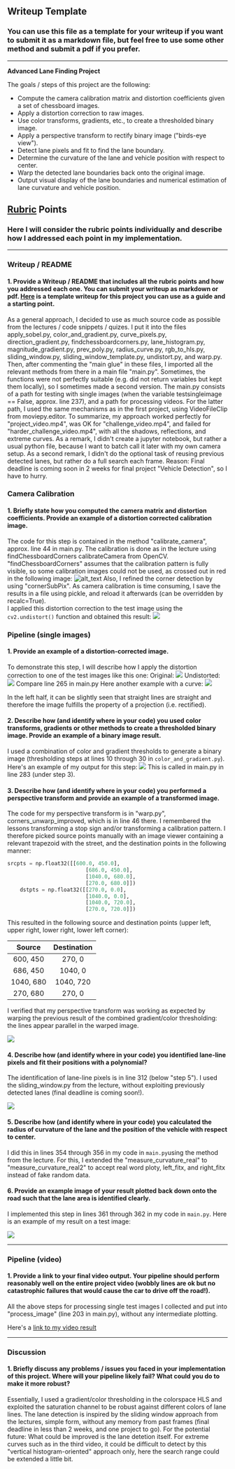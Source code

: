 ## Writeup Template

### You can use this file as a template for your writeup if you want to submit it as a markdown file, but feel free to use some other method and submit a pdf if you prefer.

---

**Advanced Lane Finding Project**

The goals / steps of this project are the following:

* Compute the camera calibration matrix and distortion coefficients given a set of chessboard images.
* Apply a distortion correction to raw images.
* Use color transforms, gradients, etc., to create a thresholded binary image.
* Apply a perspective transform to rectify binary image ("birds-eye view").
* Detect lane pixels and fit to find the lane boundary.
* Determine the curvature of the lane and vehicle position with respect to center.
* Warp the detected lane boundaries back onto the original image.
* Output visual display of the lane boundaries and numerical estimation of lane curvature and vehicle position.

[//]: # (Image References)

[image1]: ./examples/undistort_output.png "Undistorted"
[image2]: ./test_images/test1.jpg "Road Transformed"
[image3]: ./examples/binary_combo_example.jpg "Binary Example"
[image4]: ./examples/warped_straight_lines.jpg "Warp Example"
[image5]: ./examples/color_fit_lines.jpg "Fit Visual"
[image6]: ./examples/example_output.jpg "Output"
[video1]: ./project_video.mp4 "Video"

## [Rubric](https://review.udacity.com/#!/rubrics/571/view) Points

### Here I will consider the rubric points individually and describe how I addressed each point in my implementation.  

---

### Writeup / README

#### 1. Provide a Writeup / README that includes all the rubric points and how you addressed each one.  You can submit your writeup as markdown or pdf.  [Here](https://github.com/udacity/CarND-Advanced-Lane-Lines/blob/master/writeup_template.md) is a template writeup for this project you can use as a guide and a starting point.  

As a general approach, I decided to use as much source code as possible from the lectures / code snippets / quizes. I put it into the files apply_sobel.py, color_and_gradient.py, curve_pixels.py, direction_gradient.py, findchessboardcorners.py, lane_histogram.py, magnitude_gradient.py, prev_poly.py, radius_curve.py, rgb_to_hls.py, sliding_window.py, sliding_window_template.py, undistort.py, and warp.py.
Then, after commenting the "main glue" in these files, I imported all the relevant methods from there in a main file "main.py". Sometimes, the functions were not perfectly suitable (e.g. did not return variables but kept them locally), so I sometimes made  a second version.
The main.py consists of a path for testing with single images (when the variable testsingleimage == False, approx. line 237), and a path for processing videos. For the latter path, I used the same mechanisms as in the first project, using VideoFileClip from moviepy.editor. To summarize, my approach worked perfectly for "project_video.mp4", was OK for "challenge_video.mp4", and failed for "harder_challenge_video.mp4", with all the shadows, reflections, and extreme curves.
As a remark, I didn't create a jupyter notebook, but rather a usual python file, because I want to batch call it later with my own camera setup.
As a second remark, I didn't do the optional task of reusing previous detected lanes, but rather do a full search each frame. Reason: Final deadline is coming soon in 2 weeks for final project "Vehicle Detection", so I have to hurry.

### Camera Calibration

#### 1. Briefly state how you computed the camera matrix and distortion coefficients. Provide an example of a distortion corrected calibration image.

The code for this step is contained in the method "calibrate_camera", approx. line 44 in main.py. The calibration is done as in the lecture using findChessboardCorners calibrateCamera from OpenCV.
"findChessboardCorners" assumes that the calibration pattern is fully visible, so some calibration images could not be used, as crossed out in red in the following image:
![alt_text](./report_images/figure01.png) 
Also, I refined the corner detection by using "cornerSubPix". As camera calibration is time consuming, I save the results in a file using pickle, and reload it afterwards (can be overridden by recalc=True).  
 I applied this distortion correction to the test image using the `cv2.undistort()` function and obtained this result: 
![](./report_images/figure02.png) 

### Pipeline (single images)

#### 1. Provide an example of a distortion-corrected image.

To demonstrate this step, I will describe how I apply the distortion correction to one of the test images like this one:
Original:
![](./test_images/straight_lines1.jpg)
Undistorted:
![](./undistorted.png) 
Compare line 265 in main.py
Here another example with a curve:
![](./report_images/figure03.png) 

In the left half, it can be slightly seen that straight lines are straight and therefore the image fulfills the property of a projection (i.e. rectified).

#### 2. Describe how (and identify where in your code) you used color transforms, gradients or other methods to create a thresholded binary image.  Provide an example of a binary image result.

I used a combination of color and gradient thresholds to generate a binary image (thresholding steps at lines 10 through 30 in `color_and_gradient.py`).  Here's an example of my output for this step:
![](./report_images/figure04.png) 
This is called in main.py in line 283 (under step 3).
#### 3. Describe how (and identify where in your code) you performed a perspective transform and provide an example of a transformed image.

The code for my perspective transform is in "warp.py", corners_unwarp_improved, which is in line 46 there. I remembered the lessons transforming a stop sign and/or transforming a calibration pattern. I therefore picked source points manually with an image viewer containing a relevant trapezoid with the street,  and the destination points in the following manner:

```python
srcpts = np.float32([[600.0, 450.0],
                         [686.0, 450.0],
                         [1040.0, 680.0],
                         [270.0, 680.0]])
    dstpts = np.float32([[270.0, 0.0],
                         [1040.0, 0.0],
                         [1040.0, 720.0],
                         [270.0, 720.0]])
```

This resulted in the following source and destination points (upper left, upper right, lower right, lower left corner):

| Source        | Destination   | 
|:-------------:|:-------------:| 
| 600, 450      | 270, 0        | 
| 686, 450      | 1040, 0      |
| 1040, 680     | 1040, 720      |
| 270, 680      | 270, 0        |

I verified that my perspective transform was working as expected by warping the previous result of the combined gradient/color thresholding: the lines appear parallel in the warped image.

![](./report_images/figure06.png) 

#### 4. Describe how (and identify where in your code) you identified lane-line pixels and fit their positions with a polynomial?

The identification of lane-line pixels is in line 312 (below "step 5"). I used the sliding_window.py from the lecture, without exploiting previously detected lanes (final deadline is coming soon!).

![](./report_images/figure08.png) 

#### 5. Describe how (and identify where in your code) you calculated the radius of curvature of the lane and the position of the vehicle with respect to center.

I did this in lines 354 through 356 in my code in `main.py`using the method from the lecture. For this, I extended the "measure_curvature_real" to "measure_curvature_real2" to accept real word ploty, left_fitx, and right_fitx instead of fake random data.

#### 6. Provide an example image of your result plotted back down onto the road such that the lane area is identified clearly.

I implemented this step in lines 361 through 362 in my code in `main.py`.  Here is an example of my result on a test image:

![](./report_images/figure09.png)

---

### Pipeline (video)

#### 1. Provide a link to your final video output.  Your pipeline should perform reasonably well on the entire project video (wobbly lines are ok but no catastrophic failures that would cause the car to drive off the road!).

All the above steps for processing single test images I collected and put into "process_image" (line 203 in main.py), without any intermediate plotting.

Here's a [link to my video result](./output_videos/project_video_output.mp4)

---

### Discussion

#### 1. Briefly discuss any problems / issues you faced in your implementation of this project.  Where will your pipeline likely fail?  What could you do to make it more robust?

Essentially, I used a gradient/color thresholding in the colorspace HLS and exploited the saturation channel to be robust against different colors of lane lines.
The lane detection is inspired by the sliding window approach from the lectures, simple form, without any memory from past frames (final deadline in less than 2 weeks, and one project to go).
For the potential future: What could be improved is the lane detetion itself. For extreme curves such as in the third video, it could be difficult to detect by this "vertical histogram-oriented" approach only, here the search range could be extended a little bit.